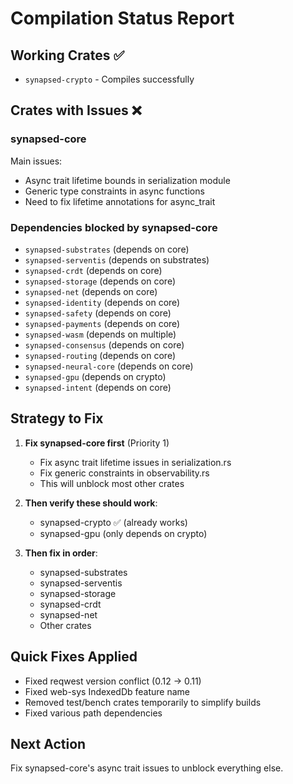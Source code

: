 # Compilation Status Report

## Working Crates ✅
- `synapsed-crypto` - Compiles successfully

## Crates with Issues ❌

### synapsed-core
Main issues:
- Async trait lifetime bounds in serialization module
- Generic type constraints in async functions
- Need to fix lifetime annotations for async_trait

### Dependencies blocked by synapsed-core
- `synapsed-substrates` (depends on core)
- `synapsed-serventis` (depends on substrates)
- `synapsed-crdt` (depends on core)
- `synapsed-storage` (depends on core)
- `synapsed-net` (depends on core)
- `synapsed-identity` (depends on core)
- `synapsed-safety` (depends on core)
- `synapsed-payments` (depends on core)
- `synapsed-wasm` (depends on multiple)
- `synapsed-consensus` (depends on core)
- `synapsed-routing` (depends on core)
- `synapsed-neural-core` (depends on core)
- `synapsed-gpu` (depends on crypto)
- `synapsed-intent` (depends on core)

## Strategy to Fix

1. **Fix synapsed-core first** (Priority 1)
   - Fix async trait lifetime issues in serialization.rs
   - Fix generic constraints in observability.rs
   - This will unblock most other crates

2. **Then verify these should work**:
   - synapsed-crypto ✅ (already works)
   - synapsed-gpu (only depends on crypto)
   
3. **Then fix in order**:
   - synapsed-substrates
   - synapsed-serventis
   - synapsed-storage
   - synapsed-crdt
   - synapsed-net
   - Other crates

## Quick Fixes Applied
- Fixed reqwest version conflict (0.12 -> 0.11)
- Fixed web-sys IndexedDb feature name
- Removed test/bench crates temporarily to simplify builds
- Fixed various path dependencies

## Next Action
Fix synapsed-core's async trait issues to unblock everything else.